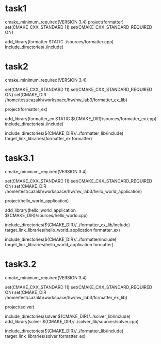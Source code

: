 # task1

cmake_minimum_required(VERSION 3.4)
project(formatter)
set(CMAKE_CXX_STANDARD 11)
set(CMAKE_CXX_STANDARD_REQUIRED ON)


add_library(formatter STATIC ./sources/formatter.cpp)
include_directories(./include)

# task2

cmake_minimum_required(VERSION 3.4)

set(CMAKE_CXX_STANDARD 11)
set(CMAKE_CXX_STANDARD_REQUIRED ON)
set(CMAKE_DIR /home/test/cazakh/workspace/hw/hw_lab3/formatter_ex_lib)

project(formatter_ex)

add_library(formatter_ex STATIC ${CMAKE_DIR}/sources/formatter_ex.cpp)
include_directories(./include)


include_directories(${CMAKE_DIR}/../formatter_lib/include)
target_link_libraries(formatter_ex formatter)

# task3.1

cmake_minimum_required(VERSION 3.4)

set(CMAKE_CXX_STANDARD 11)
set(CMAKE_CXX_STANDARD_REQUIRED ON)
set(CMAKE_DIR /home/test/cazakh/workspace/hw/hw_lab3/hello_world_application) 

project(hello_world_application)

add_library(hello_world_application ${CMAKE_DIR}/sources/hello_world.cpp)

include_directories(${CMAKE_DIR}/../formatter_ex_lib/include)
target_link_libraries(hello_world_application formatter_ex)

include_directories(${CMAKE_DIR}/../formatter/include)
target_link_libraries(hello_world_application formatter)

# task3.2

cmake_minimum_required(VERSION 3.4)

set(CMAKE_CXX_STANDARD 11)
set(CMAKE_CXX_STANDARD_REQUIRED ON)
set(CMAKE_DIR /home/test/cazakh/workspace/hw/hw_lab3/formatter_ex_lib)

project(solver)


include_directories(solver ${CMAKE_DIR}/../solver_lib/include)
add_library(solver ${CMAKE_DIR}/../solver_lib/sources/solver.cpp)



include_directories(${CMAKE_DIR}/../formatter_lib/include)
target_link_libraries(solver formatter_ex)
